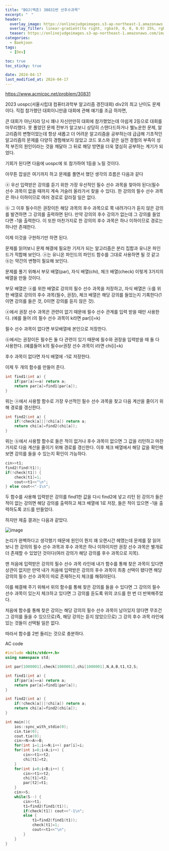 ```yaml
---
title: "BOJ(백준) 30831번 선후수과목"
excerpt: "ㅤ"
header:
  overlay_image: https://onlinejudgeimages.s3-ap-northeast-1.amazonaws.com/images/boj-og.png
  overlay_filter: linear-gradient(to right, rgba(0, 0, 0, 0.9) 25%, rgba(0, 0, 0, 0))
  teaser: https://onlinejudgeimages.s3-ap-northeast-1.amazonaws.com/images/boj-og.png
categories:
  - Baekjoon
tags:
  - [Dev]

toc: true
toc_sticky: true

date: 2024-04-17
last_modified_at: 2024-04-17
---
```


<https://www.acmicpc.net/problem/30831>


2023 uospc(서울시립대 컴퓨터과학부 알고리즘 경진대회) div2의 최고 난이도 문제이다. 직접 참가했던 대회이니만큼 대회에 관해 얘기를 조금 하자면,

큰 대회가 아닌지라 당시 꽤나 자신만만히 대회에 참가했었는데 아쉽게 2등으로 대회를 마무리했다. 못 풀었던 문제 전부가 알고보니 상당히 스탠다드하거나 웰노운한 문제, 알고리즘의 변형이었는데 항상 새롭고 더 어려운 알고리즘을 공부하는데 급급해 기초적인 알고리즘의 문제를 다양히 경험해보지 않았고 코드 포스와 같은 실전 경험의 부족이 성적 부진의 원인이라는 것을 깨달아 그 뒤로 해당 방면을 더욱 열심히 공부하는 계기가 되었다.

기회가 된다면 다음에 uospc에 또 참가하여 1등을 노릴 것이다.

아무튼 잡설은 여기까지 하고 문제를 풀면서 했던 생각의 흐름은 다음과 같다

ⓐ 우선 입력받은 강의를 듣기 위한 가장 우선적인 필수 선수 과목을 찾아야 된다(필수 선수 과목이 없을 때까지 계속 거슬러 올라가서 찾을 수 있다). 한 강의의 필수 선수 과목은 하나 이하이므로 여러 경로로 갈라질 일은 없다.

ⓑ 그 이후 필수이든 권장이든 해당 과목의 후수 과목으로 쭉 내려가다가 듣지 않은 강의를 발견하면 그 강의를 출력하면 된다. 만약 강의의 후수 강의가 없는데 그 강의를 들었다면 -1을 출력한다. 이 또한 마찬가지로 한 강의의 후수 과목은 하나 이하이므로 경로는 하나만 존재한다.

이제 이것을 구현하기만 하면 된다.

문제를 읽어보니 문제 해결에 필요한 기저가 되는 알고리즘은 분리 집합과 유니온 파인드가 적합해 보인다. ⓐ는 유니온 파인드의 파인드 함수를 그대로 사용하면 될 것 같고 ⓑ는 약간의 변형이 필요해 보인다.

문제를 풀기 위해서 부모 배열(par), 자식 배열(chi), 체크 배열(check) 이렇게 3가지의 배열을 만들 것이다.

부모 배열은 ⓐ를 위한 배열로 강의의 필수 선수 과목을 저장하고, 자식 배열은 ⓑ를 위한 배열로 강의의 후수 과목(필수, 권장), 체크 배열은 해당 강의를 들었는지 기록한다(1이면 강의를 들은 것, 0이면 강의를 듣지 않은 것).

ⓐ에서 권장 선수 과목은 관련이 없기 때문에 필수 선수 관계를 입력 받을 때만 사용한다. (예를 들어 i의 필수 선수 과목이 k라면 par[i]=k)

필수 선수 과목이 없다면 부모배열에 본인으로 저장한다.

ⓑ에서는 권장이든 필수든 둘 다 관련이 있기 때문에 필수와 권장을 입력받을 때 둘 다 사용한다. (예를들어 k의 필수or권장 선수 과목이 i라면 chi[i]=k)

후수 과목이 없다면 자식 배열에 -1로 저장한다.

이제 두 개의 함수를 만들어 준다.

```cpp
int find1(int a) {
	if(par[a]==a) return a;
	return par[a]=find1(par[a]);
}
```
위는 ⓐ에서 사용할 함수로 가장 우선적인 필수 선수 과목을 찾고 다음 계산을 줄이기 위해 경로를 갱신한다.

```cpp
int find2(int a) {
	if(!check[a]||!chi[a]) return a;
	return chi[a]=find2(chi[a]);
}
```
위는 ⓑ에서 사용할 함수로 들은 적이 없거나 후수 과목이 없으면 그 값을 리턴하고 마찬가지로 다음 계산을 줄이기 위해 경로를 갱신한다. 이후 체크 배열에서 해당 값을 확인해보면 강의를 들을 수 있는지 확인이 가능하다.

```cpp
cin>>t1;
find2(find(t1));
if(!check[t1]) {
	check[t1]=1;
    cout<<t1<<"\n";
} else cout<<"-1\n";
```
두 함수를 사용해 입력받은 강의를 find1한 값을 다시 find2에 넣고 리턴 된 강의가 들은 적이 없는 강의면 해당 강의를 출력하고 체크 배열에 1로 저장, 들은 적이 있으면 -1을 출력하도록 코드를 만들었다. 

하지만 제출 결과는 다음과 같았다.

![image](https://img1.daumcdn.net/thumb/R1280x0/?scode=mtistory2&fname=https%3A%2F%2Fblog.kakaocdn.net%2Fdn%2FbiGocS%2FbtsEHFCo3Ze%2FspAknitANzNvdcmd9fW1uK%2Fimg.png)

논리가 완벽하다고 생각했기 때문에 원인이 뭔지 꽤 오랜시간 헤맸는데 문제를 잘 읽어보니 한 강의의 필수 선수 과목과 후수 과목은 하나 이하이지만 권장 선수 과목은 별개로 더 존재할 수 있었던 것이다(여러 강의가 해당 강의를 후수 과목으로 지목).

맨 처음에 입력받은 강의의 필수 선수 과목 라인에 내가 함수를 통해 찾은 과목이 있다면 상관이 없지만 만약 내가 처음에 입력받은 강의의 후수 과목이 최종 선택이 됐다면 해당 강의의 필수 선수 과목이 따로 존재하는지 체크를 해줘야된다.

이를 해결해 주기 위해서 위의 함수를 통해 찾은 강의를 들을 수 있다면 그 강의의 필수 선수 과목이 있는지 체크하고 있다면 그 강의를 듣도록 위의 코드를 한 번 더 반복해주었다.

처음에 함수를 통해 찾은 강의는 해당 강의의 필수 선수 과목이 남아있지 않다면 무조건 그 강의를 들을 수 있으므로(즉, 해당 강의는 듣지 않았으므로) 그 강의 후수 과목 라인에 있는 것들이 선택될 일은 없다.

따라서 함수를 2번 돌리는 것으로 충분하다.

AC code
```cpp
#include <bits/stdc++.h>
using namespace std;

int par[1000001],check[1000001],chi[1000001],N,A,B,t1,t2,S;

int find1(int a) {
	if(par[a]==a) return a;
	return par[a]=find1(par[a]);
}

int find2(int a) {
	if(!check[a]||!chi[a]) return a;
	return chi[a]=find2(chi[a]);
}

int main(){
	ios::sync_with_stdio(0);
	cin.tie(0);
	cout.tie(0);
	cin>>N>>A>>B;
	for(int i=1;i<=N;i++) par[i]=i;
	for(int i=0;i<A;i++) {
		cin>>t1>>t2;
		chi[t1]=t2;
	}
	for(int i=0;i<B;i++) {
		cin>>t1>>t2;
		chi[t1]=t2;
		par[t2]=t1;
	}
	cin>>S;
	while(S--) {
		cin>>t1;
		t1=find2(find1(t1));
		if(check[t1]) cout<<"-1\n";
		else {
			t1=find2(find1(t1));
			check[t1]=1;
			cout<<t1<<"\n"; 
		}
	}
}
```